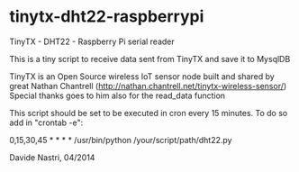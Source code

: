 tinytx-dht22-raspberrypi
========================

TinyTX - DHT22 - Raspberry Pi serial reader

This is a tiny script to receive data sent from TinyTX and save it to MysqlDB

TinyTX is an Open Source wireless IoT sensor node built and shared by great 
Nathan Chantrell (http://nathan.chantrell.net/tinytx-wireless-sensor/)
Special thanks goes to him also for the read_data function

This script should be set to be executed in cron every 15 minutes.
To do so add in "crontab -e":

0,15,30,45 * * * * /usr/bin/python /your/script/path/dht22.py

Davide Nastri, 04/2014
